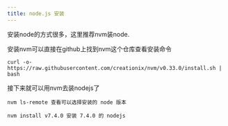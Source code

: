 ```yaml
---
title: node.js 安装
---
```



安装node的方式很多，这里推荐nvm装node.

安装nvm可以直接在github上找到nvm这个仓库查看安装命令

```
curl -o- https://raw.githubusercontent.com/creationix/nvm/v0.33.0/install.sh | bash
```
接下来就可以用nvm去装nodejs了

```
nvm ls-remote 查看可以选择安装的 node 版本

nvm install v7.4.0 安装 7.4.0 的 nodejs

```
